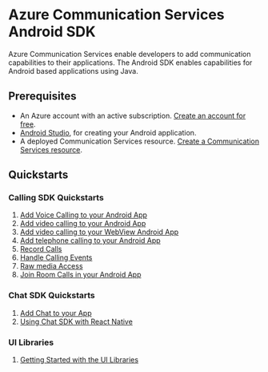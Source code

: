 # Azure Communication Services Android SDK

Azure Communication Services enable developers to add communication capabilities to their applications. The Android SDK enables capabilities for Android based applications using Java.

## Prerequisites

- An Azure account with an active subscription. [Create an account for free](https://azure.microsoft.com/free/?WT.mc_id=A261C142F).
- [Android Studio](https://developer.android.com/studio), for creating your Android application.
- A deployed Communication Services resource. [Create a Communication Services resource](https://docs.microsoft.com/azure/communication-services/quickstarts/create-communication-resource).

## Quickstarts

### Calling SDK Quickstarts
1. [Add Voice Calling to your Android App](https://docs.microsoft.com/azure/communication-services/quickstarts/voice-video-calling/getting-started-with-calling?pivots=platform-android)
2. [Add video calling to your Android App](https://learn.microsoft.com/en-us/azure/communication-services/quickstarts/voice-video-calling/get-started-with-video-calling)
3. [Add video calling to your WebView Android App](https://learn.microsoft.com/en-us/azure/communication-services/quickstarts/voice-video-calling/get-started-android-webview)
4. [Add telephone calling to your Android App](https://docs.microsoft.com/azure/communication-services/quickstarts/voice-video-calling/pstn-call?pivots=platform-android)
5. [Record Calls](https://learn.microsoft.com/en-us/azure/communication-services/quickstarts/voice-video-calling/get-started-call-recording)
6. [Handle Calling Events](https://learn.microsoft.com/en-us/azure/communication-services/quickstarts/voice-video-calling/handle-calling-events)
7. [Raw media Access](https://learn.microsoft.com/en-us/azure/communication-services/quickstarts/voice-video-calling/get-started-raw-media-access)
8. [Join Room Calls in your Android App](https://learn.microsoft.com/en-us/azure/communication-services/quickstarts/rooms/join-rooms-call)



### Chat SDK Quickstarts
1. [Add Chat to your App](https://learn.microsoft.com/en-us/azure/communication-services/quickstarts/chat/get-started)
2. [Using Chat SDK with React Native](https://learn.microsoft.com/en-us/azure/communication-services/quickstarts/chat/react-native)

### UI Libraries
1. [Getting Started with the UI Libraries](https://learn.microsoft.com/en-us/azure/communication-services/quickstarts/ui-library/get-started-composites?tabs=kotlin&pivots=platform-android)
